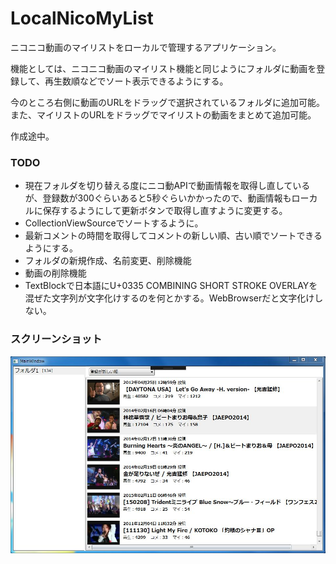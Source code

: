 # LocalNicoMyList
ニコニコ動画のマイリストをローカルで管理するアプリケーション。

機能としては、ニコニコ動画のマイリスト機能と同じようにフォルダに動画を登録して、再生数順などでソート表示できるようにする。

今のところ右側に動画のURLをドラッグで選択されているフォルダに追加可能。
また、マイリストのURLをドラッグでマイリストの動画をまとめて追加可能。

作成途中。

### TODO
* 現在フォルダを切り替える度にニコ動APIで動画情報を取得し直しているが、登録数が300ぐらいあると5秒ぐらいかかったので、動画情報もローカルに保存するようにして更新ボタンで取得し直すように変更する。
* CollectionViewSourceでソートするように。
* 最新コメントの時間を取得してコメントの新しい順、古い順でソートできるようにする。
* フォルダの新規作成、名前変更、削除機能
* 動画の削除機能
* TextBlockで日本語にU+0335 COMBINING SHORT STROKE OVERLAYを混ぜた文字列が文字化けするのを何とかする。WebBrowserだと文字化けしない。

### スクリーンショット
![タイトル](screenshot.JPG)
